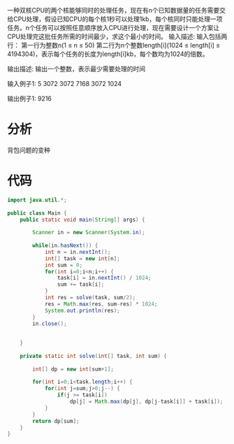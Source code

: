 一种双核CPU的两个核能够同时的处理任务，现在有n个已知数据量的任务需要交给CPU处理，假设已知CPU的每个核1秒可以处理1kb，每个核同时只能处理一项任务。n个任务可以按照任意顺序放入CPU进行处理，现在需要设计一个方案让CPU处理完这批任务所需的时间最少，求这个最小的时间。 
输入描述:
输入包括两行：
第一行为整数n(1 ≤ n ≤ 50)
第二行为n个整数length[i](1024 ≤ length[i] ≤ 4194304)，表示每个任务的长度为length[i]kb，每个数均为1024的倍数。


输出描述:
输出一个整数，表示最少需要处理的时间

输入例子1:
5
3072 3072 7168 3072 1024

输出例子1:
9216

# 分析
背包问题的变种

# 代码
```java
import java.util.*;
 
public class Main {
    public static void main(String[] args) {
         
        Scanner in = new Scanner(System.in);
         
        while(in.hasNext()) {
            int n = in.nextInt();
            int[] task = new int[n];
            int sum = 0;
            for(int i=0;i<n;i++) {
                task[i] = in.nextInt() / 1024;
                sum += task[i];
            }
            int res = solve(task, sum/2);
            res = Math.max(res, sum-res) * 1024;
            System.out.println(res);
        }
        in.close();
         
         
    }
     
    private static int solve(int[] task, int sum) {
         
        int[] dp = new int[sum+1];
         
        for(int i=0;i<task.length;i++) {
            for(int j=sum;j>0;j--) {
                if(j >= task[i])
                    dp[j] = Math.max(dp[j], dp[j-task[i]] + task[i]);
            }
        }
        return dp[sum];
    }
}
```
